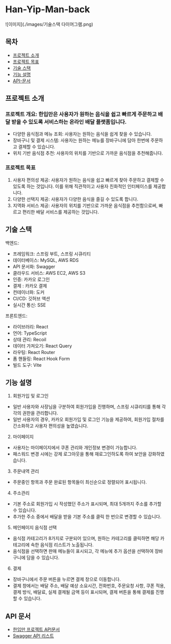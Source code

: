 
# Han-Yip-Man-back

![이미지](./images/기술스택 다이어그램.png)

## 목차
- [프로젝트 소개](#프로젝트-소개)
- [프로젝트 목표](#프로젝트-목표)
- [기술 스택](#기술-스택)
- [기능 설명](#기능-설명)
- [API-문서](#api-문서)


## 프로젝트 소개
### 프로젝트 개요: 한입만은 사용자가 원하는 음식을 쉽고 빠르게 주문하고 배달 받을 수 있도록 서비스하는 온라인 배달 플랫폼입니다. 
- 다양한 음식점과 메뉴 조회: 사용자는 원하는 음식을 쉽게 찾을 수 있습니다.
- 장바구니 및 결제 시스템: 사용자는 원하는 메뉴를 장바구니에 담아 한번에 주문하고 결제할 수 있습니다.
- 위치 기반 음식점 추천: 사용자의 위치를 기반으로 가까운 음식점을 추천해줍니다.


### 프로젝트 목표
1. 사용자 편의성 제공: 사용자가 원하는 음식을 쉽고 빠르게 찾아 주문하고 결제할 수 있도록 하는 것입니다. 이를 위해 직관적이고 사용자 친화적인 인터페이스를 제공합니다.
2. 다양한 선택지 제공: 사용자가 다양한 음식을 즐길 수 있도록 합니다.
3. 지역화 서비스 제공: 사용자의 위치를 기반으로 가까운 음식점을 추천함으로써, 빠르고 편리한 배달 서비스를 제공하는 것입니다. 

## 기술 스택
백엔드:
- 프레임워크: 스프링 부트, 스프링 시큐리티
- 데이터베이스: MySQL, AWS RDS
- API 문서화: Swagger
- 클라우드 서비스: AWS EC2, AWS S3
- 인증: 카카오 로그인
- 결제 : 카카오 결제
- 컨테이너화: 도커
- CI/CD: 깃허브 액션
- 실시간 통신: SSE

프론트엔드:
- 라이브러리: React
- 언어: TypeScript
- 상태 관리: Recoil
- 데이터 가져오기: React Query
- 라우팅: React Router
- 폼 핸들링: React Hook Form
- 빌드 도구: Vite

## 기능 설명
1. 회원가입 및 로그인
- 일반 사용자와 사장님을 구분하여 회원가입을 진행하며, 스프링 시큐리티를 통해 각각의 권한을 관리합니다. 
- 일반 사용자의 경우, 카카오 회원가입 및 로그인 기능을 제공하여, 회원가입 절차를 간소화하고 사용자 편의성을 높였습니다.
2. 마이페이지
- 사용자는 마이페이지에서 쿠폰 관리와 개인정보 변경이 가능합니다. 
- 패스워드 변경 시에는 강제 로그아웃을 통해 재로그인하도록 하여 보안을 강화하였습니다.
3. 주문내역 관리
- 주문중인 항목과 주문 완료된 항목들이 최신순으로 정렬되어 표시됩니다.
4. 주소관리
- 기본 주소로 회원가입 시 작성했던 주소가 표시되며, 최대 5개까지 주소를 추가할 수 있습니다.
- 추가한 주소 중에서 배달을 받을 기본 주소를 클릭 한 번으로 변경할 수 있습니다.
5. 메인페이지 음식점 선택
- 음식점 카테고리가 8가지로 구분되어 있으며, 원하는 카테고리를 클릭하면 해당 카테고리에 속한 음식점 리스트가 노출됩니다. 
- 음식점을 선택하면 판매 메뉴들이 표시되고, 각 메뉴에 추가 옵션을 선택하여 장바구니에 담을 수 있습니다. 
6. 결제 
- 장바구니에서 주문 버튼을 누르면 결제 창으로 이동합니다. 
- 결제 창에서는 배달 주소, 배달 예상 소요시간, 전화번호, 주문요청 사항, 쿠폰 적용, 결제 방식, 배달료, 실제 결제될 금액 등이 표시되며, 결제 버튼을 통해 결제를 진행할 수 있습니다.


## API 문서
- [한입만 프로젝트 API문서](https://sixth-humidity-a58.notion.site/c48a6ed7c743487fa8da043ea6ba6e73?v=7240be5043914aadab0b8246d23a6580&pvs=4)
- [Swagger API 리스트](http://54.180.103.214:8080/swagger-ui/index.html)

